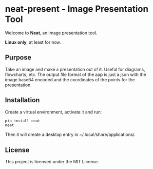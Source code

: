 # neat-present - Image Presentation Tool
Welcome to **Neat**, an image presentation tool.

**Linux only**, at least for now.

## Purpose
Take an image and make a presentation out of it. Useful for diagrams, flowcharts, etc. 
The output file format of the app is just a json with the image base64 encoded and the coordinates of the points for the presentation.

## Installation
Create a virtual environment, activate it and run:
```bash
pip install neat
neat
```
Then it will create a desktop entry in ~/.local/share/applications/. 

## License
This project is licensed under the MIT License.